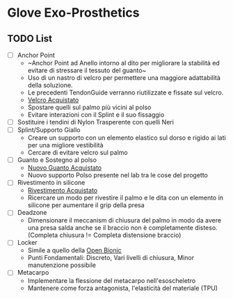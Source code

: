 # Glove Exo-Prosthetics
## TODO List
- [ ] Anchor Point
    - ~Anchor Point ad Anello intorno al dito per migliorare la stabilità ed evitare di stressare il tessuto del guanto~
    - Uso di un nastro di velcro per permettere una maggiore adattabilità della soluzione.
    - Le precedenti TendonGuide verranno riutilizzate e fissate sul velcro.
    - [Velcro Acquistato](https://amzn.eu/d/cbKXSQC)
    - Spostare quelli sul palmo più vicini al polso
    - Evitare interazioni con il Splint e il suo fissaggio
- [ ] Sostituire i tendini di Nylon Trasperente con quelli Neri
- [ ] Splint/Supporto Giallo
    - Creare un supporto con un elemento elastico sul dorso e rigido ai lati per una migliore vestibilità
    - Cercare di evitare velcro sul palmo
- [ ] Guanto e Sostegno al polso
    - [Nuovo Guanto Acquistato](https://www.amazon.it/gp/product/B098JTQS9J/ref=ppx_yo_dt_b_asin_title_o00_s00?ie=UTF8&psc=1)
    - Nuovo supporto Polso presente nel lab tra le cose del progetto
- [ ] Rivestimento in silicone
    - [Rivestimento Acquistato](https://www.amazon.it/dp/B09QMDMCKF?psc=1&smid=A3IFH27SO9AZ3W&ref_=chk_typ_imgToDp)
    - Ricercare un modo per rivestire il palmo e le dita con un elemento in silicone per aumentare il grip della presa
- [ ] Deadzone
    - Dimensionare il meccanism di chiusura del palmo in modo da avere una presa salda anche se il braccio non è completamente disteso. (Completa chiusura != Completa distensione braccio)
- [ ] Locker
    - Simile a quello della [Open Bionic](https://www.youtube.com/watch?v=sHJ_ZJMQ4vw)
    - Punti Fondamentali: Discreto, Vari livelli di chiusura, Minor manutenzione possibile
- [ ] Metacarpo
    - Implementare la flessione del metacarpo nell'esoscheletro
    - Mantenere come forza antagonista, l'elasticità del materiale (TPU)

